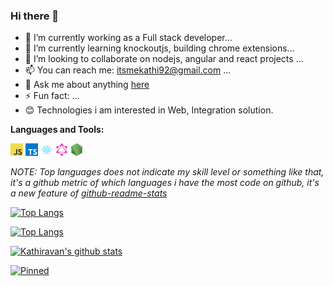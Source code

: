 ### Hi there 👋

- 🔭 I’m currently working as a Full stack developer...
- 🌱 I’m currently learning  knockoutjs, building chrome extensions...
- 👯 I’m looking to collaborate on nodejs, angular and react projects ...
- 📫 You can reach me: itsmekathi92@gmail.com ...
- 💬 Ask me about anything [here](https://github.com/anuraghazra/anuraghazra/issues)
- ⚡ Fun fact: ...
- :blush: Technologies i am interested in Web, Integration solution.

**Languages and Tools:**  

<code><img height="20" src="https://raw.githubusercontent.com/github/explore/80688e429a7d4ef2fca1e82350fe8e3517d3494d/topics/javascript/javascript.png"></code>
<code><img height="20" src="https://raw.githubusercontent.com/github/explore/80688e429a7d4ef2fca1e82350fe8e3517d3494d/topics/typescript/typescript.png"></code>
<code><img height="20" src="https://raw.githubusercontent.com/github/explore/80688e429a7d4ef2fca1e82350fe8e3517d3494d/topics/react/react.png"></code>
<code><img height="20" src="https://raw.githubusercontent.com/github/explore/5c058a388828bb5fde0bcafd4bc867b5bb3f26f3/topics/graphql/graphql.png"></code>
<code><img height="20" src="https://raw.githubusercontent.com/github/explore/80688e429a7d4ef2fca1e82350fe8e3517d3494d/topics/nodejs/nodejs.png"></code> 

*NOTE: Top languages does not indicate my skill level or something like that, it's a github metric of which languages i have the most code on github, it's a new feature of [github-readme-stats](https://github.com/anuraghazra/github-readme-stats)*

[![Top Langs](https://github-readme-stats.vercel.app/api/top-langs/?username=itsmekathi)](https://github.com/anuraghazra/github-readme-stats)

[![Top Langs](https://github-readme-stats.vercel.app/api/top-langs/?username=itsmekathi&layout=compact)](https://github.com/anuraghazra/github-readme-stats)

[![Kathiravan's github stats](https://github-readme-stats.vercel.app/api?username=itsmekathi&show_icons=true&theme=dracula)](https://github.com/anuraghazra/github-readme-stats)

[![Pinned](https://github-readme-stats.anuraghazra1.vercel.app/api/pin/?username=anuraghazra&repo=itsmekathi.github.io&theme=radical)](https://github.com/anuraghazra/github-readme-stats)